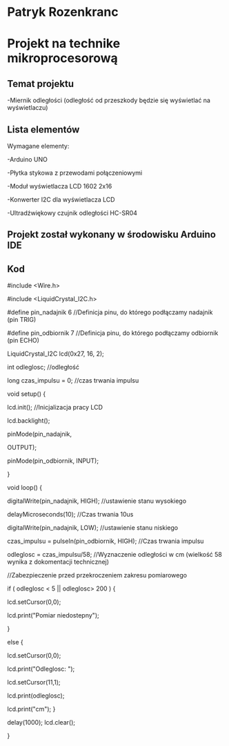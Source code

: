 # Patryk Rozenkranc
# Projekt na technike mikroprocesorową

## Temat projektu

-Miernik odległości (odległość od przeszkody będzie się wyświetlać na wyświetlaczu)

## Lista elementów

Wymagane elementy:

-Arduino UNO 

-Płytka stykowa z przewodami połączeniowymi

-Moduł wyświetlacza LCD 1602 2x16

-Konwerter I2C dla wyświetlacza LCD 

-Ultradźwiękowy czujnik odległości HC-SR04

## Projekt został wykonany w środowisku Arduino IDE

## Kod

#include <Wire.h> 

#include <LiquidCrystal_I2C.h> 

#define pin_nadajnik 6 //Definicja pinu, do którego podłączamy nadajnik (pin TRIG) 

#define pin_odbiornik 7 //Definicja pinu, do którego podłączamy odbiornik (pin ECHO) 

LiquidCrystal_I2C lcd(0x27, 16, 2);

int odleglosc; //odległość 

long czas_impulsu = 0; //czas trwania impulsu

void setup() { 

lcd.init(); //Inicjalizacja pracy LCD 

lcd.backlight(); 

pinMode(pin_nadajnik, 

OUTPUT); 

pinMode(pin_odbiornik, INPUT);

}

void loop() { 

  digitalWrite(pin_nadajnik, HIGH); //ustawienie stanu wysokiego 

  delayMicroseconds(10); //Czas trwania 10us 

  digitalWrite(pin_nadajnik, LOW); //ustawienie stanu niskiego

  czas_impulsu = pulseIn(pin_odbiornik, HIGH); //Czas trwania impulsu 

  odleglosc = czas_impulsu/58; //Wyznaczenie odległości w cm (wielkość 58 wynika z dokomentacji technicznej)

//Zabezpieczenie przed przekroczeniem zakresu pomiarowego 

if ( odleglosc < 5 || odleglosc> 200 ) { 
  
  lcd.setCursor(0,0); 

  lcd.print("Pomiar niedostepny"); 
  
  }

else { 

  lcd.setCursor(0,0); 

  lcd.print("Odleglosc: ");

  lcd.setCursor(11,1); 

  lcd.print(odleglosc); 

  lcd.print("cm"); } 

  delay(1000); lcd.clear();

}